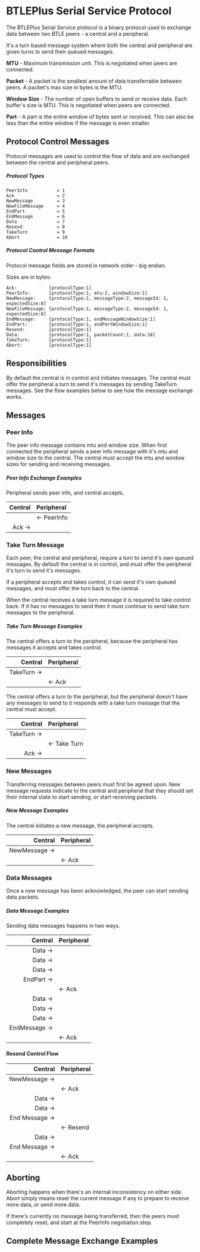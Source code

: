 # BTLEPlus Serial Service Protocol

The BTLEPlus Serial Service protocol is a binary protocol used to exchange data between two BTLE peers - a central and a peripheral.

It's a turn based message system where both the central and peripheral are given turns to send their queued messages.

**MTU** - Maximum transmission unit. This is negotiated when peers are connected.

**Packet** - A packet is the smallest amount of data transferrable between peers. A packet's max size in bytes is the MTU.

**Window Size** - The number of open buffers to send or receive data. Each buffer's size is MTU. This is negotiated when peers are connected.

**Part** - A part is the entire window of bytes sent or received. This can also be less than the entire window if the message is even smaller.

## Protocol Control Messages

Protocol messages are used to control the flow of data and are exchanged between the central and peripheral peers.

##### Protocol Types

````
PeerInfo           = 1
Ack                = 2
NewMessage         = 3
NewFileMessage     = 4
EndPart            = 5
EndMessage         = 6
Data               = 7
Resend             = 8
TakeTurn           = 9
Abort              = 10
````

##### Protocol Control Message Formats

Protocol message fields are stored in network order - big endian.

Sizes are in bytes:

````
Ack:            [protocolType:1]
PeerInfo:       [protocolType:1, mtu:2, windowSize:1]
NewMessage:     [protocolType:1, messageType:2, messageId: 1, expectedSize:8]
NewFileMessage: [protocolType:1, messageType:2, messageId: 1, expectedSize:8]
EndMessage:     [protocolType:1, endMessageWindowSize:1]
EndPart:        [protocolType:1, endPartWindowSize:1]
Resend:         [protocolType:1]
Data:           [protocolType:1, packetCount:1, data:18]
TakeTurn:       [protocolType:1]
Abort:          [protocolType:1]
````

## Responsibilities

By default the central is in control and initiates messages. The central must offer the peripheral a turn to send it's messages by sending TakeTurn messages. See the flow examples below to see how the message exchange works.

## Messages

### Peer Info

The peer info message contains mtu and window size. When first connected the peripheral sends a peer info message with it's mtu and window size to the central. The central must accept the mtu and window sizes for sending and receiving messages.

##### Peer Info Exchange Examples

Peripheral sends peer info, and central accepts.

|       Central|Peripheral   |
|-------------:|:------------|
|              | <- PeerInfo |
|       Ack -> |             |

### Take Turn Message

Each peer, the central and peripheral, require a turn to send it's own queued messages. By default the central is in control, and must offer the peripheral it's turn to send it's messages.

If a peripheral accepts and takes control, it can send it's own queued messages, and must offer the turn back to the central.

When the central receives a take turn message it is required to take control back. If it has no messages to send then it must continue to send take turn messages to the peripheral.

##### Take Turn Message Examples

The central offers a turn to the peripheral, because the peripheral has messages it accepts and takes control.

|      Central|Peripheral  |
|------------:|:-----------|
| TakeTurn -> |            |
|             | <- Ack     |

The central offers a turn to the peripheral, but the peripheral doesn't have any messages to send to it responds with a take turn message that the central must accept.

|      Central|Peripheral    |
|------------:|:-------------|
| TakeTurn -> |              |
|             | <- Take Turn |
|      Ack -> |              |

### New Messages

Transferring messages between peers must first be agreed upon. New message requests indicate to the central and peripheral that they should set their internal state to start sending, or start receiving packets.

##### New Message Examples

The central initiates a new message, the peripheral accepts.

|         Central|Peripheral  |
|---------------:|:-----------|
|  NewMessage -> |            |
|                | <- Ack     |

### Data Messages

Once a new message has been acknowledged, the peer can start sending data packets.

##### Data Message Examples

Sending data messages happens in two ways.

|       Central |Peripheral  |
|--------------:|:-----------|
|       Data -> |            |
|       Data -> |            |
|       Data -> |            |
|    EndPart -> |            |
|               | <- Ack     |
|       Data -> |            |
|       Data -> |            |
|       Data -> |            |
| EndMessage -> |            |
|               | <- Ack     |

#### Resend Control Flow

|         Central|Peripheral  |
|---------------:|:-----------|
|  NewMessage -> |            |
|                | <- Ack     |
|        Data -> |            |
|        Data -> |            |
| End Message -> |            |
|                | <- Resend  |
|        Data -> |            |
| End Message -> |            |
|                | <- Ack     |

## Aborting

Aborting happens when there's an internal inconsistency on either side. Abort simply means reset the current message if any to prepare to receive more data, or send more data.

If there's currently no message being transferred, then the peers must completely reset, and start at the PeerInfo negotiation step.

## Complete Message Exchange Examples
